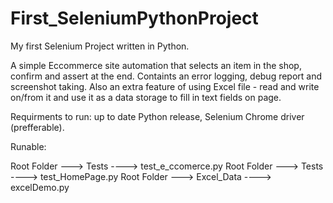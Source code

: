 # First_SeleniumPythonProject



My first Selenium Project written in Python.

A simple Eccommerce site automation that selects an item in the shop, confirm and assert at the end.
Containts an error logging, debug report and screenshot taking.
Also an extra feature of using Excel file - read and write on/from it and use it as a data storage to fill in text fields on page.


Requirments to run:
up to date Python release, Selenium Chrome driver (prefferable).



Runable:

Root Folder ---> Tests ----> test_e_ccomerce.py
Root Folder ---> Tests ----> test_HomePage.py
Root Folder ---> Excel_Data ----> excelDemo.py
